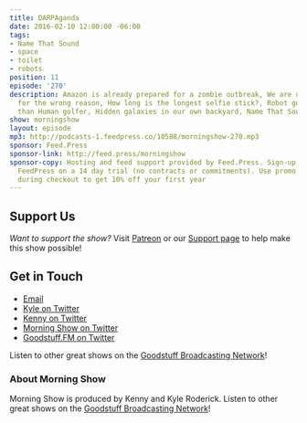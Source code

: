 ```yaml
---
title: DARPAganda
date: 2016-02-10 12:00:00 -06:00
tags:
- Name That Sound
- space
- toilet
- robots
position: 11
episode: '270'
description: Amazon is already prepared for a zombie outbreak, We are using our sinks
  for the wrong reason, How long is the longest selfie stick?, Robot golfer is better
  than Human golfer, Hidden galaxies in our own backyard, Name That Sound, and more.
show: morningshow
layout: episode
mp3: http://podcasts-1.feedpress.co/10588/morningshow-270.mp3
sponsor: Feed.Press
sponsor-link: http://feed.press/morningshow
sponsor-copy: Hosting and feed support provided by Feed.Press. Sign-up today and try
  FeedPress on a 14 day trial (no contracts or commitments). Use promo code `morningshow`
  during checkout to get 10% off your first year
---
```


## Support Us
*Want to support the show?* Visit [Patreon](http://patreon.com/morningshow) or our [Support page](http://goodstuff.fm/support) to help make this show possible!

## Get in Touch
* [Email](mailto:kyle@goodstuff.fm)
* [Kyle on Twitter](http://twitter.com/dogburps)
* [Kenny on Twitter](http://twitter.com/pizzarobotics)
* [Morning Show on Twitter](http://twitter.com/morningshowam)
* [Goodstuff.FM on Twitter](http://twitter.com/goodstufffm)

Listen to other great shows on the [Goodstuff Broadcasting Network](http://goodstuff.fm/shows)!

### About Morning Show
Morning Show is produced by Kenny and Kyle Roderick. Listen to other great shows on the [Goodstuff Broadcasting Network](http://goodstuff.fm/)!

